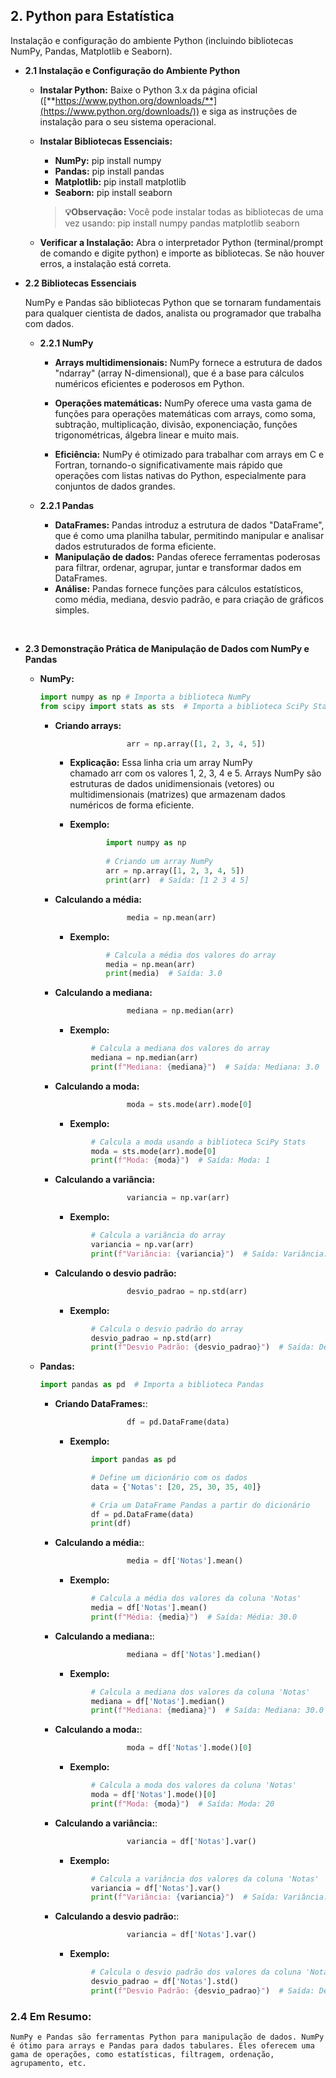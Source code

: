 ## 2. Python para Estatística

Instalação e configuração do ambiente Python (incluindo bibliotecas NumPy, Pandas, Matplotlib e Seaborn).

- **2.1 Instalação e Configuração do Ambiente Python**

    - **Instalar Python:** Baixe o Python 3.x da página oficial ([**https://www.python.org/downloads/**](https://www.python.org/downloads/)) e siga as instruções de instalação para o seu sistema operacional.
    - **Instalar Bibliotecas Essenciais:**
        - **NumPy:** pip install numpy
        - **Pandas:** pip install pandas
        - **Matplotlib:** pip install matplotlib
        - **Seaborn:** pip install seaborn
        
        > **💡Observação:** Você pode instalar todas as bibliotecas de uma vez usando: pip install numpy pandas matplotlib seaborn

    - **Verificar a Instalação:** Abra o interpretador Python (terminal/prompt de comando e digite python) e importe as bibliotecas. Se não houver erros, a instalação está correta.

- **2.2 Bibliotecas Essenciais**

    NumPy e Pandas são bibliotecas Python que se tornaram fundamentais para qualquer cientista de dados, analista ou programador que trabalha com dados.

    - **2.2.1 NumPy**

        - **Arrays multidimensionais:** NumPy fornece a estrutura de dados "ndarray" (array N-dimensional), que é a base para cálculos numéricos eficientes e poderosos em Python.

        - **Operações matemáticas:** NumPy oferece uma vasta gama de funções para operações matemáticas com arrays, como soma, subtração, multiplicação, divisão, exponenciação, funções trigonométricas, álgebra linear e muito mais.

        - **Eficiência:** NumPy é otimizado para trabalhar com arrays em C e Fortran, tornando-o significativamente mais rápido que operações com listas nativas do Python, especialmente para conjuntos de dados grandes.


    - **2.2.1 Pandas**

        - **DataFrames:** Pandas introduz a estrutura de dados "DataFrame", que é como uma planilha tabular, permitindo manipular e analisar dados estruturados de forma eficiente.
        - **Manipulação de dados:** Pandas oferece ferramentas poderosas para filtrar, ordenar, agrupar, juntar e transformar dados em DataFrames.
        - **Análise:** Pandas fornece funções para cálculos estatísticos, como média, mediana, desvio padrão, e para criação de gráficos simples.

<br>

- **2.3 Demonstração Prática de Manipulação de Dados com NumPy e Pandas**
    
    - **NumPy:**

        ```python
        import numpy as np # Importa a biblioteca NumPy
        from scipy import stats as sts  # Importa a biblioteca SciPy Stats para a função 'mode'
        ```
        - **Criando arrays:**
            ```python
                            arr = np.array([1, 2, 3, 4, 5])
            ```
            - **Explicação:** Essa linha cria um array NumPy chamado arr com os valores 1, 2, 3, 4 e 5. Arrays NumPy são estruturas de dados unidimensionais (vetores) ou multidimensionais (matrizes) que armazenam dados numéricos de forma eficiente.
            
            - **Exemplo:**
                        
                ```python
                        import numpy as np
                        
                        # Criando um array NumPy
                        arr = np.array([1, 2, 3, 4, 5])
                        print(arr)  # Saída: [1 2 3 4 5]
                ```
                        
        - **Calculando a média:**

            ```python
                            media = np.mean(arr)
            ```

            
            - **Exemplo:**
                        
                ```python
                        # Calcula a média dos valores do array
                        media = np.mean(arr)
                        print(media)  # Saída: 3.0
                ```
        - **Calculando a mediana:**

            ```python
                            mediana = np.median(arr)
            ```
            
            - **Exemplo:**
                        
            ```python
                    # Calcula a mediana dos valores do array
                    mediana = np.median(arr)
                    print(f"Mediana: {mediana}")  # Saída: Mediana: 3.0
            ```

        - **Calculando a moda:**

            ```python
                            moda = sts.mode(arr).mode[0]
            ```
            
            - **Exemplo:**
                        
            ```python
                    # Calcula a moda usando a biblioteca SciPy Stats
                    moda = sts.mode(arr).mode[0]
                    print(f"Moda: {moda}")  # Saída: Moda: 1
            ```

        - **Calculando a variância:**

            ```python
                            variancia = np.var(arr)
            ```
            
            - **Exemplo:**
                        
            ```python
                    # Calcula a variância do array
                    variancia = np.var(arr)
                    print(f"Variância: {variancia}")  # Saída: Variância: 2.0
            ```
                         
        - **Calculando o desvio padrão:** 
        
            ```python
                            desvio_padrao = np.std(arr)
            ``` 
            
            - **Exemplo:**
                        
            ```python
                    # Calcula o desvio padrão do array
                    desvio_padrao = np.std(arr)
                    print(f"Desvio Padrão: {desvio_padrao}")  # Saída: Desvio Padrão: 1.4142135623730951
            ```
             
    - **Pandas:**
    
        ```python
        import pandas as pd  # Importa a biblioteca Pandas
        ```

        - **Criando DataFrames:**:
            
            ```python
                            df = pd.DataFrame(data)
            ```
 
            
            - **Exemplo:**
                        
            ```python
                    import pandas as pd

                    # Define um dicionário com os dados
                    data = {'Notas': [20, 25, 30, 35, 40]}

                    # Cria um DataFrame Pandas a partir do dicionário
                    df = pd.DataFrame(data)
                    print(df)
            ```
             
        - **Calculando a média:**:
            
            ```python
                            media = df['Notas'].mean()
            ```
 
            
            - **Exemplo:**
                        
            ```python
                    # Calcula a média dos valores da coluna 'Notas'
                    media = df['Notas'].mean()
                    print(f"Média: {media}")  # Saída: Média: 30.0
            ```
                     
         - **Calculando a mediana:**:
            
            ```python
                            mediana = df['Notas'].median()
            ```

            
            - **Exemplo:**
                        
            ```python
                    # Calcula a mediana dos valores da coluna 'Notas'
                    mediana = df['Notas'].median()
                    print(f"Mediana: {mediana}")  # Saída: Mediana: 30.0
            ```
               
         - **Calculando a moda:**:
            
            ```python
                            moda = df['Notas'].mode()[0]
            ```

            
            - **Exemplo:**
                        
            ```python
                    # Calcula a moda dos valores da coluna 'Notas'
                    moda = df['Notas'].mode()[0]
                    print(f"Moda: {moda}")  # Saída: Moda: 20
            ```
               
         - **Calculando a variância:**:
            
            ```python
                            variancia = df['Notas'].var()
            ```

            
            - **Exemplo:**
                        
            ```python
                    # Calcula a variância dos valores da coluna 'Notas'
                    variancia = df['Notas'].var()
                    print(f"Variância: {variancia}")  # Saída: Variância: 62.5
            ```
                         
         - **Calculando a desvio padrão:**:
            
            ```python
                            variancia = df['Notas'].var()
            ```

            
            - **Exemplo:**
                        
            ```python
                    # Calcula o desvio padrão dos valores da coluna 'Notas'
                    desvio_padrao = df['Notas'].std()
                    print(f"Desvio Padrão: {desvio_padrao}")  # Saída: Desvio Padrão: 7.905694150420949
            ```
              
### **2.4 Em Resumo:**
            
    NumPy e Pandas são ferramentas Python para manipulação de dados. NumPy é ótimo para arrays e Pandas para dados tabulares. Eles oferecem uma gama de operações, como estatísticas, filtragem, ordenação, agrupamento, etc.
            
>
